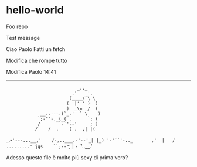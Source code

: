 # hello-world
Foo repo

Test message

Ciao Paolo
Fatti un fetch

Modifica che rompe tutto

Modifica Paolo 14:41

-------------------------------

                               _.._
                             .'    '.
                            (____/`\ \
                           (  |' ' )  )
                           )  _\= _/  (
                 __..---.(`_.'  ` \    )
                `;-""-._(_( .      `; (
                /       `-`'--'     ; )
               /    /  .    ( .  ,| |(
_.-`'---...__,'    /-,..___.-'--'_| |_)
'-'``'-.._       ,'  |   / .........'
   jgs    ``;--"`;   |   `-`
             `'..__.'

Adesso questo file è molto più sexy di prima vero?
